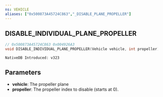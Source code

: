 ```yaml
---
ns: VEHICLE
aliases: ["0x500873A45724C863","_DISABLE_PLANE_PROPELLER"]
---
```

## DISABLE_INDIVIDUAL_PLANE_PROPELLER

```c
// 0x500873A45724C863 0x004926A3
void DISABLE_INDIVIDUAL_PLANE_PROPELLER(Vehicle vehicle, int propeller);
```

```
NativeDB Introduced: v323
```

## Parameters
* **vehicle**: The propeller plane
* **propeller**: The propeller index to disable (starts at 0).

